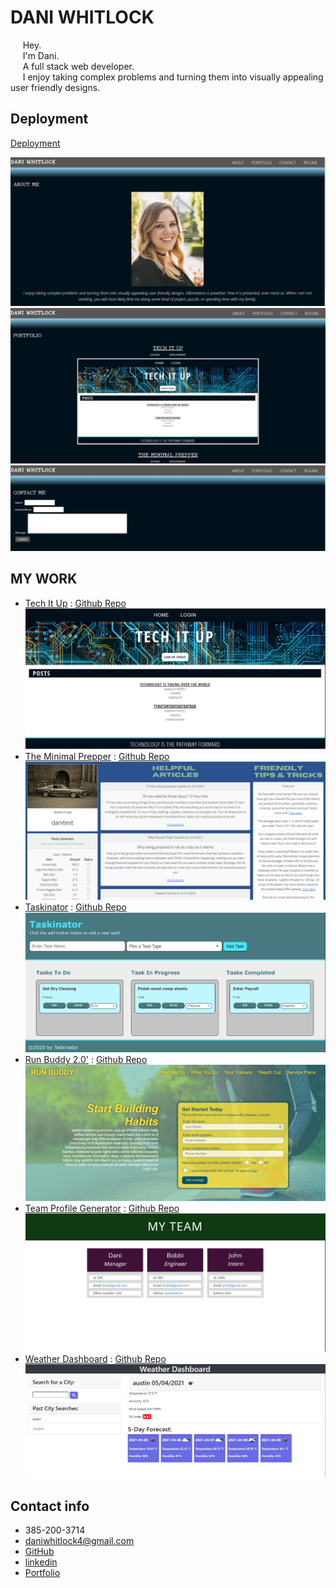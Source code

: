 # DANI WHITLOCK 
&nbsp;&nbsp;&nbsp;&nbsp;&nbsp;Hey.   
&nbsp;&nbsp;&nbsp;&nbsp;&nbsp;I'm Dani.  
&nbsp;&nbsp;&nbsp;&nbsp;&nbsp;A full stack web developer.  
&nbsp;&nbsp;&nbsp;&nbsp;&nbsp;I enjoy taking complex problems and turning them into visually appealing user friendly designs.  

## Deployment

[Deployment](https://daniwhitlock.github.io/react-portfolio/)

![react-portfolio](\src\assets\portfolio\deploy-1.JPG)
![react-portfolio](\src\assets\portfolio\deploy-2.JPG)
![react-portfolio](\src\assets\portfolio\deploy-3.JPG)



## MY WORK

* [Tech It Up](https://salty-woodland-41746.herokuapp.com/) : [Github Repo](https://github.com/daniwhitlock/tech-blog)
![Tech It Up](\src\assets\portfolio\0.JPG)
* [The Minimal Prepper](https://minimal-prepper.herokuapp.com/) : [Github Repo](https://github.com/daniwhitlock/the-minimal-prepper)
![The Minimal Prepper](\src\assets\portfolio\1.JPG)
* [Taskinator](https://daniwhitlock.github.io/Taskinator/) : [Github Repo](https://github.com/daniwhitlock/Taskinator)
![Taskinator](\src\assets\portfolio\2.JPG)
* [Run Buddy 2.0'](https://daniwhitlock.github.io/run-buddy2.0/') : [Github Repo](https://github.com/daniwhitlock/run-buddy2.0)
![Run Buddy 2.0](\src\assets\portfolio\3.JPG)
* [Team Profile Generator](https://drive.google.com/file/d/1QIyY9JyHTSr5PwX1zxKwzl9wFwsJIuem/view) : [Github Repo](https://github.com/daniwhitlock/Team-Profile-Generator)
![Team Profile Generator](\src\assets\portfolio\4.JPG)
* [Weather Dashboard](https://daniwhitlock.github.io/Weather-dashboard/) : [Github Repo](https://github.com/daniwhitlock/challenge-6-weather-dashboard)
![Weather Dashboard](\src\assets\portfolio\5.JPG)


## Contact info
* 385-200-3714
* daniwhitlock4@gmail.com
* [GitHub](https://github.com/daniwhitlock)
* [linkedin](https://www.linkedin.com/in/dani-whitlock-471297168/")
* [Portfolio](https://daniwhitlock.github.io/)